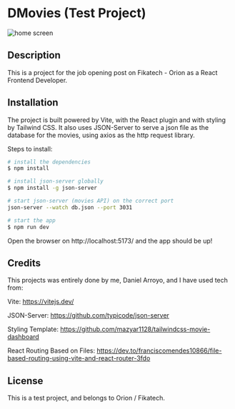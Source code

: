 # DMovies (Test Project)

![home screen](https://github.com/daniel0ar/orion-movies/blob/main/home-screen.jpg?raw=true)

## Description

This is a project for the job opening post on Fikatech - Orion as a React Frontend Developer.

## Installation

The project is built powered by Vite, with the React plugin and with styling by Tailwind CSS. It also uses JSON-Server to serve a json file as the database for the movies, using axios as the http request library.

Steps to install:
```bash
# install the dependencies
$ npm install

# install json-server globally
$ npm install -g json-server

# start json-server (movies API) on the correct port
json-server --watch db.json --port 3031

# start the app
$ npm run dev
```

Open the browser on http://localhost:5173/ and the app should be up!

## Credits

This projects was entirely done by me, Daniel Arroyo, and I have used tech from:

Vite: https://vitejs.dev/

JSON-Server: https://github.com/typicode/json-server

Styling Template: https://github.com/mazyar1128/tailwindcss-movie-dashboard

React Routing Based on Files: https://dev.to/franciscomendes10866/file-based-routing-using-vite-and-react-router-3fdo

## License

This is a test project, and belongs to Orion / Fikatech.